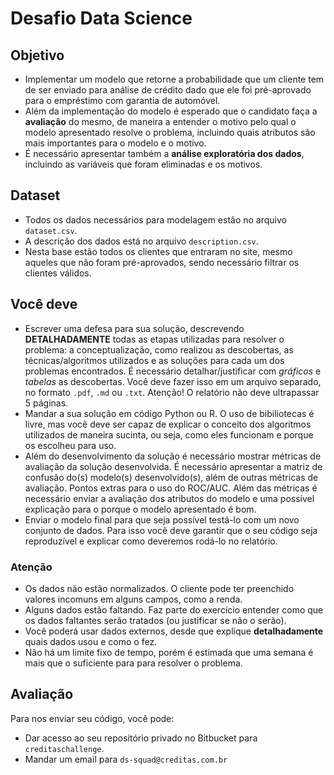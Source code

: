 # Desafio Data Science

## Objetivo
- Implementar um modelo que retorne a probabilidade que um cliente tem de ser enviado para análise de crédito dado que ele foi pré-aprovado para o empréstimo com garantia de automóvel. 
- Além da implementação do modelo é esperado que o candidato faça a **avaliação** do mesmo, de maneira a entender o motivo pelo qual o modelo apresentado resolve o problema, incluindo quais atributos são mais importantes para o modelo e o motivo.
- É necessário apresentar também a **análise exploratória dos dados**, incluindo as variáveis que foram eliminadas e os motivos.

## Dataset
- Todos os dados necessários para modelagem estão no arquivo `dataset.csv`.
- A descrição dos dados está no arquivo `description.csv`.
- Nesta base estão todos os clientes que entraram no site, mesmo aqueles que não foram pré-aprovados, sendo necessário filtrar os clientes válidos.

 ## Você deve

 - Escrever uma defesa para sua solução, descrevendo **DETALHADAMENTE** todas as etapas utilizadas para resolver o problema: a conceptualização, como realizou as descobertas, as técnicas/algoritmos utilizados e as soluções para cada um dos problemas encontrados. É necessário detalhar/justificar com *gráficos* e *tabelas* as descobertas.
 Você deve fazer isso em um arquivo separado, no formato `.pdf`, `.md` ou `.txt`. Atenção! O relatório não deve ultrapassar 5 páginas.
 - Mandar a sua solução em código Python ou R. O uso de bibiliotecas é livre, mas você deve ser capaz de explicar o conceito dos algoritmos utilizados de maneira sucinta, ou seja, como eles funcionam e porque os escolheu para uso.
 - Além do desenvolvimento da solução é necessário mostrar métricas de avaliação da solução desenvolvida. É necessário apresentar a matriz de confusão do(s) modelo(s) desenvolvido(s), além de outras métricas de avaliação. Pontos extras para o uso do ROC/AUC. Além das métricas é necessário enviar a avaliação dos atributos do modelo e uma possível explicação para o porque o modelo apresentado é bom.
 - Enviar o modelo final para que seja possível testá-lo com um novo conjunto de dados. Para isso você deve garantir que o seu código seja reproduzível e explicar como deveremos rodá-lo no relatório.

### Atenção
 - Os dados não estão normalizados. O cliente pode ter preenchido valores incomuns em alguns campos, como a renda.
 - Alguns dados estão faltando. Faz parte do exercício entender como que os dados faltantes serão tratados (ou justificar se não o serão).
 - Você poderá usar dados externos, desde que explique **detalhadamente** quais dados usou e como o fez.
 - Não há um limite fixo de tempo, porém é estimada que uma semana é mais que o suficiente para para resolver o problema.

## Avaliação
Para nos enviar seu código, você pode:
- Dar acesso ao seu repositório privado no Bitbucket para `creditaschallenge`.
- Mandar um email para `ds-squad@creditas.com.br`
